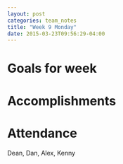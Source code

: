 ```yaml
---
layout: post
categories: team_notes
title: "Week 9 Monday"
date: 2015-03-23T09:56:29-04:00
---
```


# Goals for week

# Accomplishments



# Attendance

Dean, Dan, Alex, Kenny
